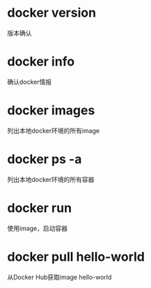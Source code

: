 
# docker version

版本确认

# docker info

确认docker情报

# docker images

列出本地docker环境的所有image

# docker ps -a

列出本地docker环境的所有容器

# docker run

使用image，启动容器

# docker pull hello-world

从Docker Hub获取image hello-world
